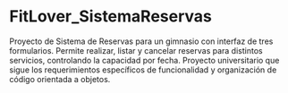 # FitLover_SistemaReservas
Proyecto de Sistema de Reservas para un gimnasio con interfaz de tres formularios. Permite realizar, listar y cancelar reservas para distintos servicios, controlando la capacidad por fecha. Proyecto universitario que sigue los requerimientos específicos de funcionalidad y organización de código orientada a objetos.
